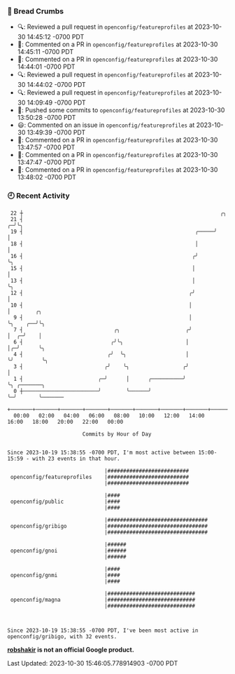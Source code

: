 ### 🍞 Bread Crumbs

 * 🔍: Reviewed a pull request in  `openconfig/featureprofiles` at 2023-10-30 14:45:12 -0700 PDT
 * 💬: Commented on a PR in  `openconfig/featureprofiles` at 2023-10-30 14:45:11 -0700 PDT
 * 💬: Commented on a PR in  `openconfig/featureprofiles` at 2023-10-30 14:44:01 -0700 PDT
 * 🔍: Reviewed a pull request in  `openconfig/featureprofiles` at 2023-10-30 14:44:02 -0700 PDT
 * 🔍: Reviewed a pull request in  `openconfig/featureprofiles` at 2023-10-30 14:09:49 -0700 PDT
 * 🚢: Pushed some commits to `openconfig/featureprofiles` at 2023-10-30 13:50:28 -0700 PDT
 * 😃: Commented on an issue in `openconfig/featureprofiles` at 2023-10-30 13:49:39 -0700 PDT
 * 💬: Commented on a PR in  `openconfig/featureprofiles` at 2023-10-30 13:47:57 -0700 PDT
 * 💬: Commented on a PR in  `openconfig/featureprofiles` at 2023-10-30 13:47:47 -0700 PDT
 * 💬: Commented on a PR in  `openconfig/featureprofiles` at 2023-10-30 13:48:02 -0700 PDT

### 🕘 Recent Activity
```
 22 ┼                                                               ╭╮
 21 ┤                                                             ╭─╯╰╮
 19 ┤                                                       ╭─────╯   │
 18 ┤                                                       │         │
 16 ┤                                                      ╭╯         ╰╮
 15 ┤                                                      │           │
 13 ┤                                                      │           ╰╮
 12 ┤                                                     ╭╯            │
 10 ┤                                                     │             │        ╭╮
  9 ┤                                                     │             ╰╮    ╭──╯╰╮
  7 ┤                             ╭╮                     ╭╯              │  ╭─╯    │
  6 ┤                            ╭╯╰╮                    │               │╭─╯      ╰╮
  4 ┤                           ╭╯  ╰╮                   │               ╰╯         ╰╮
  3 ┤                          ╭╯    ╰╮                 ╭╯                           │
  1 ┤                        ╭─╯      │      ╭──────────╯                            ╰╮ ╭───────╮
  0 ┼────────────────────────╯        ╰──────╯                                        ╰─╯       ╰───────
    +───────+───────+───────+───────+───────+───────+───────+───────+───────+───────+───────+───────+────
  00:00   02:00   04:00   06:00   08:00   10:00   12:00   14:00   16:00   18:00   20:00   22:00   00:00   

						Commits by Hour of Day


Since 2023-10-19 15:38:55 -0700 PDT, I'm most active between 15:00-15:59 - with 23 events in that hour.

```



```
                               |##########################
 openconfig/featureprofiles    |##########################
                               |##########################

                               |####
 openconfig/public             |####
                               |####

                               |################################
 openconfig/gribigo            |################################
                               |################################

                               |######
 openconfig/gnoi               |######
                               |######

                               |####
 openconfig/gnmi               |####
                               |####

                               |############################
 openconfig/magna              |############################
                               |############################



Since 2023-10-19 15:38:55 -0700 PDT, I've been most active in openconfig/gribigo, with 32 events.

```
**[robshakir](mailto:robjs@google.com) is not an official Google product.**  


Last Updated: 2023-10-30 15:46:05.778914903 -0700 PDT
